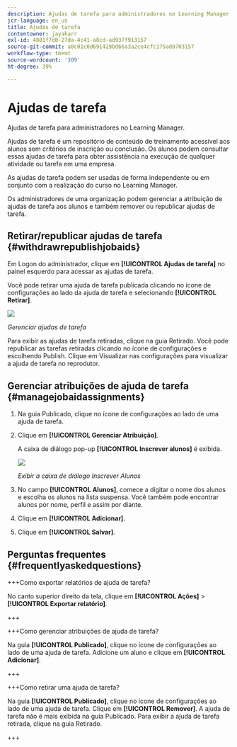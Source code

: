 ```yaml
---
description: Ajudas de tarefa para administradores no Learning Manager.
jcr-language: en_us
title: Ajudas de tarefa
contentowner: jayakarr
exl-id: 4881f7d0-27da-4c41-a8cd-ad937f913157
source-git-commit: a0c01c0d691429bd66a3a2ce4cfc175ad0703157
workflow-type: tm+mt
source-wordcount: '309'
ht-degree: 39%

---
```


# Ajudas de tarefa

Ajudas de tarefa para administradores no Learning Manager.

Ajudas de tarefa é um repositório de conteúdo de treinamento acessível aos alunos sem critérios de inscrição ou conclusão. Os alunos podem consultar essas ajudas de tarefa para obter assistência na execução de qualquer atividade ou tarefa em uma empresa.

As ajudas de tarefa podem ser usadas de forma independente ou em conjunto com a realização do curso no Learning Manager.

Os administradores de uma organização podem gerenciar a atribuição de ajudas de tarefa aos alunos e também remover ou republicar ajudas de tarefa.

## Retirar/republicar ajudas de tarefa {#withdrawrepublishjobaids}

Em Logon do administrador, clique em **[!UICONTROL Ajudas de tarefa]** no painel esquerdo para acessar as ajudas de tarefa.

Você pode retirar uma ajuda de tarefa publicada clicando no ícone de configurações ao lado da ajuda de tarefa e selecionando **[!UICONTROL Retirar]**.

![](assets/withdraw-job-aids-admin.png)

*Gerenciar ajudas de tarefa*

Para exibir as ajudas de tarefa retiradas, clique na guia Retirado. Você pode republicar as tarefas retiradas clicando no ícone de configurações e escolhendo Publish. Clique em Visualizar nas configurações para visualizar a ajuda de tarefa no reprodutor.

## Gerenciar atribuições de ajuda de tarefa {#managejobaidassignments}

1. Na guia Publicado, clique no ícone de configurações ao lado de uma ajuda de tarefa.


1. Clique em **[!UICONTROL Gerenciar Atribuição]**.

   A caixa de diálogo pop-up **[!UICONTROL Inscrever alunos]** é exibida.

   ![](assets/enroll-learners-job-aids.png)

   *Exibir a caixa de diálogo Inscrever Alunos*

1. No campo **[!UICONTROL Alunos]**, comece a digitar o nome dos alunos e escolha os alunos na lista suspensa. Você também pode encontrar alunos por nome, perfil e assim por diante.
1. Clique em **[!UICONTROL Adicionar].**
1. Clique em **[!UICONTROL Salvar]**.

## Perguntas frequentes {#frequentlyaskedquestions}

+++Como exportar relatórios de ajuda de tarefa?

No canto superior direito da tela, clique em **[!UICONTROL Ações]** > **[!UICONTROL Exportar relatório]**.

+++

+++Como gerenciar atribuições de ajuda de tarefa?

Na guia **[!UICONTROL Publicado]**, clique no ícone de configurações ao lado de uma ajuda de tarefa. Adicione um aluno e clique em **[!UICONTROL Adicionar]**.

+++

+++Como retirar uma ajuda de tarefa?

Na guia **[!UICONTROL Publicado]**, clique no ícone de configurações ao lado de uma ajuda de tarefa. Clique em **[!UICONTROL Remover]**. A ajuda de tarefa não é mais exibida na guia Publicado. Para exibir a ajuda de tarefa retirada, clique na guia Retirado.

+++
